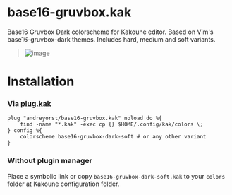 # base16-gruvbox.kak
Base16 Gruvbox Dark colorscheme for Kakoune editor. Based on Vim's base16-gruvbox-dark themes. Includes hard, medium and soft variants.

> ![image](https://user-images.githubusercontent.com/19470159/47956689-84843200-dfb9-11e8-8176-fa09b2b28ace.png)

# Installation

### Via [plug.kak](https://github.com/andreyorst/plug.kak)

```kak
plug "andreyorst/base16-gruvbox.kak" noload do %{
    find -name "*.kak" -exec cp {} $HOME/.config/kak/colors \;
} config %{
    colorscheme base16-gruvbox-dark-soft # or any other variant
}
```

### Without plugin manager

Place a symbolic link or copy `base16-gruvbox-dark-soft.kak` to your `colors` folder at Kakoune configuration folder.
